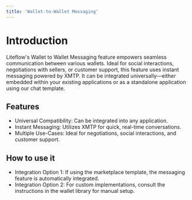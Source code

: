 ```yaml
---
title: 'Wallet-to-Wallet Messaging'
---
```


# Introduction

Liteflow's Wallet to Wallet Messaging feature empowers seamless communication between various wallets. Ideal for social interactions, negotiations with sellers, or customer support, this feature uses instant messaging powered by XMTP. It can be integrated universally—either embedded within your existing applications or as a standalone application using our chat template.

## Features

- Universal Compatibility: Can be integrated into any application.
- Instant Messaging: Utilizes XMTP for quick, real-time conversations.
- Multiple Use-Cases: Ideal for negotiations, social interactions, and customer support.

## How to use it

- Integration Option 1: If using the marketplace template, the messaging feature is automatically integrated.
- Integration Option 2: For custom implementations, consult the instructions in the wallet library for manual setup.
